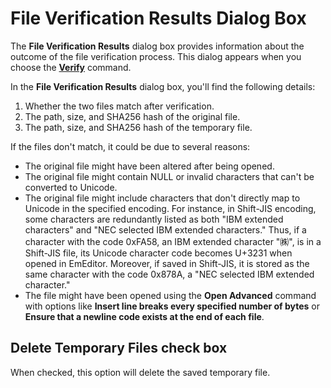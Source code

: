 # File Verification Results Dialog Box

The **File Verification Results** dialog box provides information about the outcome of the file verification process. This dialog appears when you choose the [**Verify**](../../cmd/file/verify) command.

In the **File Verification Results** dialog box, you'll find the following details:

1. Whether the two files match after verification.
2. The path, size, and SHA256 hash of the original file.
3. The path, size, and SHA256 hash of the temporary file.

If the files don't match, it could be due to several reasons:

- The original file might have been altered after being opened.
- The original file might contain NULL or invalid characters that can't be converted to Unicode.
- The original file might include characters that don't directly map to Unicode in the specified encoding. For instance, in Shift-JIS encoding, some characters are redundantly listed as both "IBM extended characters" and "NEC selected IBM extended characters." Thus, if a character with the code 0xFA58, an IBM extended character "㈱", is in a Shift-JIS file, its Unicode character code becomes U+3231 when opened in EmEditor. Moreover, if saved in Shift-JIS, it is stored as the same character with the code 0x878A, a "NEC selected IBM extended character."
- The file might have been opened using the **Open Advanced** command with options like **Insert line breaks every specified number of bytes** or **Ensure that a newline code exists at the end of each file**.

## Delete Temporary Files check box

When checked, this option will delete the saved temporary file.
